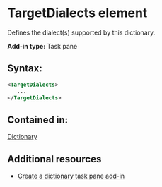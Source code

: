 
# TargetDialects element
Defines the dialect(s) supported by this dictionary.

 **Add-in type:** Task pane


## Syntax:


```XML
<TargetDialects>
   ...
</TargetDialects>
```


## Contained in:

[Dictionary](../../reference/manifest/dictionary.md)


## Additional resources



- [Create a dictionary task pane add-in](../../docs/develop/dictionary-task-pane-add-ins.md)
    
